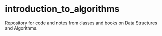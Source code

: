 # introduction_to_algorithms


Repository for code and notes from classes and books on Data Structures and Algorithms.

